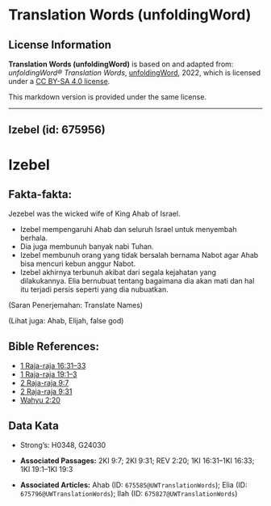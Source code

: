 # Translation Words (unfoldingWord)

## License Information

**Translation Words (unfoldingWord)** is based on and adapted from: _unfoldingWord® Translation Words_, [unfoldingWord](https://unfoldingword.org/utw), 2022, which is licensed under a [CC BY-SA 4.0 license](https://creativecommons.org/licenses/by-sa/4.0/legalcode.en).

This markdown version is provided under the same license.



--------------------------------

## Izebel (id: 675956)

Izebel
======

Fakta\-fakta:
-------------

Jezebel was the wicked wife of King Ahab of Israel.

* Izebel mempengaruhi Ahab dan seluruh Israel untuk menyembah berhala.
* Dia juga membunuh banyak nabi Tuhan.
* Izebel membunuh orang yang tidak bersalah bernama Nabot agar Ahab bisa mencuri kebun anggur Nabot.
* Izebel akhirnya terbunuh akibat dari segala kejahatan yang dilakukannya. Elia bernubuat tentang bagaimana dia akan mati dan hal itu terjadi persis seperti yang dia nubuatkan.

(Saran Penerjemahan: Translate Names)

(Lihat juga: Ahab, Elijah, false god)

Bible References:
-----------------

* [1 Raja\-raja 16:31–33](https://ref.ly/1Kgs0:0)
* [1 Raja\-raja 19:1–3](https://ref.ly/1Kgs0:0)
* [2 Raja\-raja 9:7](https://ref.ly/2Kgs0:0)
* [2 Raja\-raja 9:31](https://ref.ly/2Kgs0:0)
* [Wahyu 2:20](https://ref.ly/Rev2:20)

Data Kata
---------

* Strong’s: H0348, G24030

* **Associated Passages:** 2KI 9:7; 2KI 9:31; REV 2:20; 1KI 16:31–1KI 16:33; 1KI 19:1–1KI 19:3
* **Associated Articles:** Ahab (ID: `675585@UWTranslationWords`); Elia (ID: `675796@UWTranslationWords`); Ilah (ID: `675827@UWTranslationWords`)


